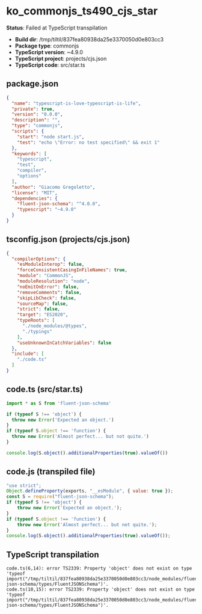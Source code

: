 # ko_commonjs_ts490_cjs_star

**Status**: Failed at TypeScript transpilation

- **Build dir**: /tmp/tiltil/837fea80938da25e3370050d0e803cc3
- **Package type**: commonjs
- **TypeScript version**: ~4.9.0
- **TypeScript project**: projects/cjs.json
- **TypeScript code**: src/star.ts

## package.json

```json
{
  "name": "typescript-is-love-typescript-is-life",
  "private": true,
  "version": "0.0.0",
  "description": "",
  "type": "commonjs",
  "scripts": {
    "start": "node start.js",
    "test": "echo \"Error: no test specified\" && exit 1"
  },
  "keywords": [
    "typescript",
    "test",
    "compiler",
    "options"
  ],
  "author": "Giacomo Gregoletto",
  "license": "MIT",
  "dependencies": {
    "fluent-json-schema": "^4.0.0",
    "typescript": "~4.9.0"
  }
}
```

## tsconfig.json (projects/cjs.json)

```json
{
  "compilerOptions": {
    "esModuleInterop": false,
    "forceConsistentCasingInFileNames": true,
    "module": "CommonJS",
    "moduleResolution": "node",
    "noEmitOnError": false,
    "removeComments": false,
    "skipLibCheck": false,
    "sourceMap": false,
    "strict": false,
    "target": "ES2020",
    "typeRoots": [
      "./node_modules/@types",
      "./typings"
    ],
    "useUnknownInCatchVariables": false
  },
  "include": [
    "./code.ts"
  ]
}
```

## code.ts (src/star.ts)

```typescript
import * as S from 'fluent-json-schema'

if (typeof S !== 'object') {
  throw new Error('Expected an object.')
}
if (typeof S.object !== 'function') {
  throw new Error('Almost perfect... but not quite.')
}

console.log(S.object().additionalProperties(true).valueOf())
```

## code.js (transpiled file)

```javascript
"use strict";
Object.defineProperty(exports, "__esModule", { value: true });
const S = require("fluent-json-schema");
if (typeof S !== 'object') {
    throw new Error('Expected an object.');
}
if (typeof S.object !== 'function') {
    throw new Error('Almost perfect... but not quite.');
}
console.log(S.object().additionalProperties(true).valueOf());
```

## TypeScript transpilation

```
code.ts(6,14): error TS2339: Property 'object' does not exist on type 'typeof import("/tmp/tiltil/837fea80938da25e3370050d0e803cc3/node_modules/fluent-json-schema/types/FluentJSONSchema")'.
code.ts(10,15): error TS2339: Property 'object' does not exist on type 'typeof import("/tmp/tiltil/837fea80938da25e3370050d0e803cc3/node_modules/fluent-json-schema/types/FluentJSONSchema")'.


```


